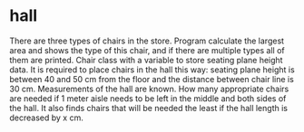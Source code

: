 # hall
There are three types of chairs in the store. Program calculate the largest area and shows the type of this chair, and if there are multiple types all of them are printed. Chair class with a variable to store seating plane height data. It is required to place chairs in the hall this way: seating plane height is between 40 and 50 cm from the floor and the distance between chair line is 30 cm. Measurements of the hall are known. How many appropriate chairs are needed if 1 meter aisle needs to be left in the middle and both sides of the hall. It also finds chairs that will be needed the least if the hall length is decreased by x cm.
